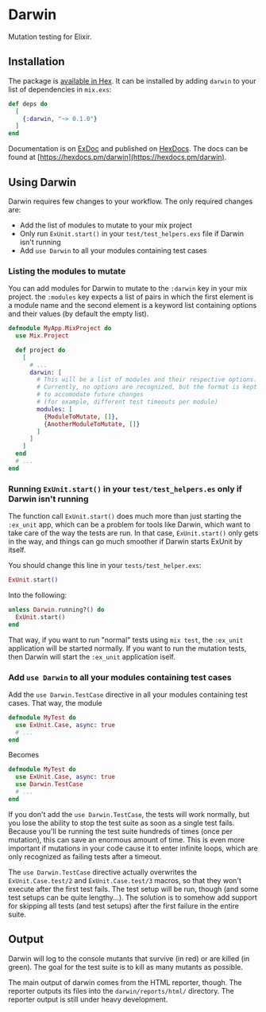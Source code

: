 # Darwin

Mutation testing for Elixir.

## Installation

The package is [available in Hex](https://hex.pm/docs/publish).
It can be installed by adding `darwin` to your list of dependencies in `mix.exs`:

```elixir
def deps do
  [
    {:darwin, "~> 0.1.0"}
  ]
end
```

Documentation is on [ExDoc](https://github.com/elixir-lang/ex_doc)
and published on [HexDocs](https://hexdocs.pm).
The docs can be found at [https://hexdocs.pm/darwin](https://hexdocs.pm/darwin).

## Using Darwin

Darwin requires few changes to your workflow.
The only required changes are:

* Add the list of modules to mutate to your mix project
* Only run `ExUnit.start()` in your `test/test_helpers.exs` file if Darwin isn't running
* Add `use Darwin` to all your modules containing test cases

### Listing the modules to mutate

You can add modules for Darwin to mutate to the `:darwin` key in your mix project.
the `:modules` key expects a list of pairs in which the first element is a module name
and the second element is a keyword list containing options and their values
(by default the empty list).

```elixir
defmodule MyApp.MixProject do
  use Mix.Project

  def project do
    [
      # ...
      darwin: [
        # This will be a list of modules and their respective options.
        # Currently, no options are recognized, but the format is kept
        # to accomodate future changes
        # (for example, different test timeouts per module)
        modules: [
          {ModuleToMutate, []},
          {AnotherModuleToMutate, []}
        ]
      ]
    ]
  end
  # ...
end
```

### Running `ExUnit.start()` in your `test/test_helpers.es` only if Darwin isn't running

The function call `ExUnit.start()` does much more than just starting the `:ex_unit` app, which can be a problem for tools like Darwin, which want to take care of the way the tests are run.
In that case, `ExUnit.start()` only gets in the way, and things can go much smoother if Darwin starts ExUnit by itself.

You should change this line in your `tests/test_helper.exs`:

```elixir
ExUnit.start()
```

Into the following:

```elixir
unless Darwin.running?() do
  ExUnit.start()
end
```

That way, if you want to run "normal" tests using `mix test`, the `:ex_unit` application will be started normally.
If you want to run the mutation tests, then Darwin will start the `:ex_unit` application iself.

### Add `use Darwin` to all your modules containing test cases

Add the `use Darwin.TestCase` directive in all your modules containing test cases.
That way, the module

```elixir
defmodule MyTest do
  use ExUnit.Case, async: true
  # ...
end
```

Becomes

```elixir
defmodule MyTest do
  use ExUnit.Case, async: true
  use Darwin.TestCase
  # ...
end
```

If you don't add the `use Darwin.TestCase`, the tests will work normally, but you lose the ability to stop the test suite as soon as a single test fails. Because you'll be running the test suite hundreds of times (once per mutation), this can save an enormous amount of time. This is even more important if mutations in your code cause it to enter infinite loops, which are only recognized as failing tests after a timeout.

The `use Darwin.TestCase` directive actually overwrites the `ExUnit.Case.test/2` and `ExUnit.Case.test/3` macros, so that they won't execute after the first test fails. The test setup will be run, though (and some test setups can be quite lengthy...). The solution is to somehow add support for skipping all tests (and test setups) after the first failure in the entire suite.

## Output

Darwin will log to the console mutants that survive (in red) or are killed (in green).
The goal for the test suite is to kill as many mutants as possible.

The main output of darwin comes from the HTML reporter, though.
The reporter outputs its files into the `darwin/reports/html/` directory.
The reporter output is still under heavy development.